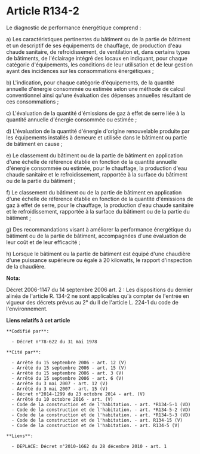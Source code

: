 # Article R134-2

Le diagnostic de performance énergétique comprend :

a) Les caractéristiques pertinentes du bâtiment ou de la partie de bâtiment et un descriptif de ses équipements de chauffage,
de production d'eau chaude sanitaire, de refroidissement, de ventilation et, dans certains types de bâtiments, de l'éclairage
intégré des locaux en indiquant, pour chaque catégorie d'équipements, les conditions de leur utilisation et de leur gestion
ayant des incidences sur les consommations énergétiques ;

b) L'indication, pour chaque catégorie d'équipements, de la quantité annuelle d'énergie consommée ou estimée selon une
méthode de calcul conventionnel ainsi qu'une évaluation des dépenses annuelles résultant de ces consommations ;

c) L'évaluation de la quantité d'émissions de gaz à effet de serre liée à la quantité annuelle d'énergie consommée ou
estimée ;

d) L'évaluation de la quantité d'énergie d'origine renouvelable produite par les équipements installés à demeure et utilisée
dans le bâtiment ou partie de bâtiment en cause ;

e) Le classement du bâtiment ou de la partie de bâtiment en application d'une échelle de référence établie en fonction de la
quantité annuelle d'énergie consommée ou estimée, pour le chauffage, la production d'eau chaude sanitaire et le
refroidissement, rapportée à la surface du bâtiment ou de la partie du bâtiment ;

f) Le classement du bâtiment ou de la partie de bâtiment en application d'une échelle de référence établie en fonction de la
quantité d'émissions de gaz à effet de serre, pour le chauffage, la production d'eau chaude sanitaire et le refroidissement,
rapportée à la surface du bâtiment ou de la partie du bâtiment ;

g) Des recommandations visant à améliorer la performance énergétique du bâtiment ou de la partie de bâtiment, accompagnées
d'une évaluation de leur coût et de leur efficacité ;

h) Lorsque le bâtiment ou la partie de bâtiment est équipé d'une chaudière d'une puissance supérieure ou égale à 20
kilowatts, le rapport d'inspection de la chaudière.

**Nota:**

Décret 2006-1147 du 14 septembre 2006 art. 2 : Les dispositions du dernier alinéa de l'article R. 134-2 ne sont applicables
qu'à compter de l'entrée en vigueur des décrets prévus au 2° du II de l'article L. 224-1 du code de l'environnement.

**Liens relatifs à cet article**

	**Codifié par**:

	  - Décret n°78-622 du 31 mai 1978

	**Cité par**:

	  - Arrêté du 15 septembre 2006 - art. 12 (V)
	  - Arrêté du 15 septembre 2006 - art. 15 (V)
	  - Arrêté du 15 septembre 2006 - art. 3 (V)
	  - Arrêté du 15 septembre 2006 - art. 6 (V)
	  - Arrêté du 3 mai 2007 - art. 12 (V)
	  - Arrêté du 3 mai 2007 - art. 15 (V)
	  - Décret n°2014-1299 du 23 octobre 2014 - art. (V)
	  - Arrêté du 10 octobre 2016 - art. (V)
	  - Code de la construction et de l'habitation. - art. *R134-5-1 (VD)
	  - Code de la construction et de l'habitation. - art. *R134-5-2 (VD)
	  - Code de la construction et de l'habitation. - art. *R134-5-3 (VD)
	  - Code de la construction et de l'habitation. - art. R134-15 (V)
	  - Code de la construction et de l'habitation. - art. R134-5 (V)

	**Liens**:

	  - DEPLACE: Décret n°2010-1662 du 28 décembre 2010 - art. 1
